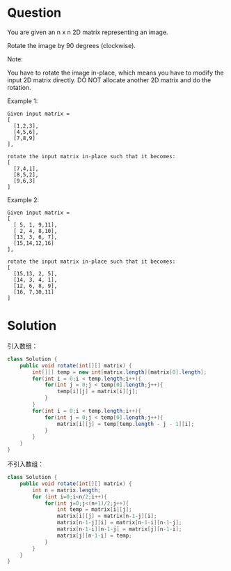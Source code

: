 # Question
You are given an n x n 2D matrix representing an image.

Rotate the image by 90 degrees (clockwise).

Note:

You have to rotate the image in-place, which means you have to modify the input 2D matrix directly. DO NOT allocate another 2D matrix and do the rotation.

Example 1:

    Given input matrix = 
    [
      [1,2,3],
      [4,5,6],
      [7,8,9]
    ],
    
    rotate the input matrix in-place such that it becomes:
    [
      [7,4,1],
      [8,5,2],
      [9,6,3]
    ]
Example 2:
    
    Given input matrix =
    [
      [ 5, 1, 9,11],
      [ 2, 4, 8,10],
      [13, 3, 6, 7],
      [15,14,12,16]
    ], 
    
    rotate the input matrix in-place such that it becomes:
    [
      [15,13, 2, 5],
      [14, 3, 4, 1],
      [12, 6, 8, 9],
      [16, 7,10,11]
    ]
# Solution
引入数组：
```java
class Solution {
    public void rotate(int[][] matrix) {
        int[][] temp = new int[matrix.length][matrix[0].length];
        for(int i = 0;i < temp.length;i++){
            for(int j = 0;j < temp[0].length;j++){
                temp[i][j] = matrix[i][j];
            }
        }
        for(int i = 0;i < temp.length;i++){
            for(int j = 0;j < temp[0].length;j++){
                matrix[i][j] = temp[temp.length - j - 1][i];
            }
        }
    }
}
```
不引入数组：
```java
class Solution {
    public void rotate(int[][] matrix) {
        int n = matrix.length;
        for (int i=0;i<n/2;i++){
            for(int j=0;j<(n+1)/2;j++){
                int temp = matrix[i][j];
                matrix[i][j] = matrix[n-1-j][i];
                matrix[n-1-j][i] = matrix[n-1-i][n-1-j];
                matrix[n-1-i][n-1-j] = matrix[j][n-1-i];
                matrix[j][n-1-i] = temp;
            }
        }
    }
}
```